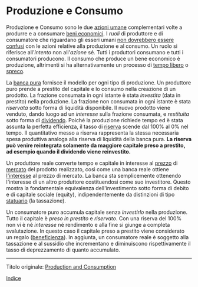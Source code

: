 # Produzione e Consumo		



Produzione e Consumo sono le due [azioni umane](https://en.wikipedia.org/wiki/Action_axiom) complementari volte a produrre e a consumare [beni economici](https://it.wikipedia.org/wiki/Bene_(economia)).  I _ruoli_ di produttore e di consumatore che riguardano gli esseri umani [non dovrebbero essere confusi](ch011-depreciation-principle.md) con le azioni relative alla produzione e al consumo. Un ruolo si riferisce all'_intento_ non all'_azione_ sé. Tutti i produttori consumano e tutti i consumatori producono. Il consumo che produce un bene economico è produzione, altrimenti si ha alternativamente un processo di [tempo libero](ch008-labor-and-leisure.md) o [spreco](https://it.wikipedia.org/wiki/Rifiuto).

La [banca pura](ch006-pure-bank.md) fornisce il modello per ogni tipo di produzione. Un produttore puro prende a prestito del capitale e lo consumo nella creazione di un prodotto. La frazione consumata in ogni istante è stata _investita_ (data in prestito) nella produzione. La frazione non consumata in ogni istante è stata _riservata_ sotto forma di liquidità disponibile. Il nuovo prodotto viene venduto, dando luogo ad un _interesse_ sulla frazione consumata, e _restituita_ sotto forma di [dividendo](https://it.wikipedia.org/wiki/Dividendo_(economia)). Poiché la produzione richiede tempo ed è stata assunta la perfetta efficienza, il tasso di [riserva](ch017-reservation-priciple.md) scende dal 100% al 0% nel tempo. Il quantitativo messo a riserva rappresenta la stessa necessaria spesa produttiva analoga alla riserva di liquidità della banca pura. **La riserva può venire reintegrata solamente da maggiore capitale preso a prestito, ad esempio quando il dividendo viene reinvestito.** 

Un produttore reale converte tempo e capitale in interesse al [prezzo](ch101-glossary.md#prezzo) di [mercato](ch101-glossary.md#mercato) del prodotto realizzato, così come una banca reale ottiene [l'interesse](ch101-glossary.md#interesse) al prezzo di mercato. La banca sta semplicemente ottenendo l'interesse di un altro produttore costituendosi come suo investitore. Questo mostra la fondamentale equivalenza dell'investimento sotto forma di debito e di capitale sociale (equity), indipendentemente da distinzioni di tipo [statuario](ch101-glossary.md#stato) (la tassazione).

Un consumatore puro accumula capitale senza _investirlo_ nella produzione. Tutto il capitale è _preso in prestito_ e _riservato_. Con una riserva del 100% non vi è né _interesse_ né rendimento e alla fine si giunge a completa svalutazione. In questo caso il capitale preso a prestito viene considerato un regalo ([beneficienza](https://it.wikipedia.org/wiki/Beneficenza)). In aggiunta, un consumatore reale è soggetto alla tassazione e al sussidio che incrementano e diminuiscono rispettivamente il tasso di deprezzamento di quanto accumulato. 

-------

Titolo originale: [Production and Consumption](https://github.com/libbitcoin/libbitcoin-system/wiki/Production-and-Consumption)

[Indice](/README.md)



